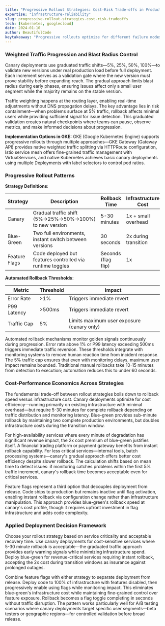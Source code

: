 ```yaml
---
title: "Progressive Rollout Strategies: Cost-Risk Trade-offs in Production Deployments"
expertise: "infrastructure-reliability"
slug: progressive-rollout-strategies-cost-risk-tradeoffs
tech: [kubernetes, googlecloud]
date: 2024-01-10
author: BeautifulCode
keytakeaway: "Progressive rollouts optimize for different failure modes—canary trades rollback speed for cost efficiency through graduated traffic, blue-green pays 2x infrastructure for instant recovery, while feature flags decouple deployment risk from release timing at the cost of added code complexity."
---
```


### Weighted Traffic Progression and Blast Radius Control

Canary deployments use graduated traffic shifts—5%, 25%, 50%, 100%—to validate new versions under real production load before full deployment. Each increment serves as a validation gate where the new version must prove stability before expanding reach. The gradual approach limits blast radius during early phases, ensuring issues affect only a small user segment while the majority remains on the stable version.

Traffic weighting happens at the routing layer, enabling real-time adjustments without DNS propagation delays. The key advantage lies in risk containment—when problems surface at 5% traffic, rollback affects minimal users while providing sufficient signal for issue detection. This graduated validation creates natural checkpoints where teams can pause, observe metrics, and make informed decisions about progression.

**Implementation Options in GKE:**
GKE (Google Kubernetes Engine) supports progressive rollouts through multiple approaches—GKE Gateway (Gateway API) provides native weighted traffic splitting via HTTPRoute configuration, Istio service mesh offers fine-grained traffic management with VirtualServices, and native Kubernetes achieves basic canary deployments using multiple Deployments with label selectors to control pod ratios.

### Progressive Rollout Patterns

**Strategy Definitions:**

| Strategy | Description | Rollback Time | Infrastructure Cost |
|----------|-------------|---------------|---------------------|
| Canary | Gradual traffic shift (5%→25%→50%→100%) to new version | 5-30 minutes | 1x + small overhead |
| Blue-Green | Two full environments, instant switch between versions | 30 seconds | 2x during transition |
| Feature Flags | Code deployed but features controlled via runtime toggles | Seconds (flag flip) | 1x |

**Automated Rollback Thresholds:**

| Metric | Threshold | Impact |
|--------|-----------|--------|
| Error Rate | >1% | Triggers immediate revert |
| P99 Latency | >500ms | Triggers immediate revert |
| Traffic Cap | 5% | Limits maximum user exposure (canary only) |

Automated rollback mechanisms monitor golden signals continuously during progression. Error rate above 1% or P99 latency exceeding 500ms triggers immediate traffic reversion. These thresholds integrate with monitoring systems to remove human reaction time from incident response. The 5% traffic cap ensures that even with monitoring delays, maximum user impact remains bounded. Traditional manual rollbacks take 10-15 minutes from detection to execution; automation reduces this to under 60 seconds.

### Cost-Performance Economics Across Strategies

The fundamental trade-off between rollout strategies boils down to rollback speed versus infrastructure cost. Canary deployments optimize for cost efficiency—running primarily on existing infrastructure with minimal overhead—but require 5-30 minutes for complete rollback depending on traffic distribution and monitoring latency. Blue-green provides sub-minute rollback by maintaining two complete production environments, but doubles infrastructure costs during the transition window.

For high-availability services where every minute of degradation has significant revenue impact, the 2x cost premium of blue-green justifies itself. A financial trading platform or payment gateway benefits from instant rollback capability. For less critical services—internal tools, batch processing systems—canary's gradual approach offers better cost efficiency despite slower rollback. The calculation shifts based on mean time to detect issues: if monitoring catches problems within the first 5% traffic increment, canary's rollback time becomes acceptable even for critical services.

Feature flags represent a third option that decouples deployment from release. Code ships to production but remains inactive until flag activation, enabling instant rollback via configuration change rather than infrastructure manipulation. This approach provides blue-green's rollback speed at canary's cost profile, though it requires upfront investment in flag infrastructure and adds code complexity.

### Applied Deployment Decision Framework

Choose your rollout strategy based on service criticality and acceptable recovery time. Use canary deployments for cost-sensitive services where 5-30 minute rollback is acceptable—the graduated traffic approach provides early warning signals while minimizing infrastructure spend. Deploy blue-green for revenue-critical services requiring instant rollback, accepting the 2x cost during transition windows as insurance against prolonged outages.

Combine feature flags with either strategy to separate deployment from release. Deploy code to 100% of infrastructure with features disabled, then progressively enable using flags while monitoring impact. This eliminates blue-green's infrastructure cost while maintaining fine-grained control over feature exposure. Rollback becomes a flag toggle completing in seconds without traffic disruption. The pattern works particularly well for A/B testing scenarios where canary deployments target specific user segments—beta testers or geographic regions—for controlled validation before broad release.
